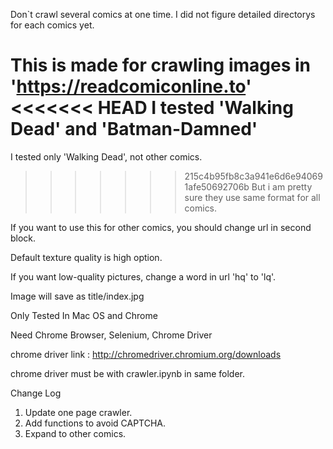 Don`t crawl several comics at one time.
I did not figure detailed directorys for each comics yet.


This is made for crawling images in 'https://readcomiconline.to'
<<<<<<< HEAD
I tested 'Walking Dead' and 'Batman-Damned'
=======

I tested only 'Walking Dead', not other comics.

>>>>>>> 215c4b95fb8c3a941e6d6e940691afe50692706b
But i am pretty sure they use same format for all comics.

If you want to use this for other comics, you should change url in second block.

Default texture quality is high option.

If you want low-quality pictures, change a word in url 'hq' to 'lq'.

Image will save as title/index.jpg

Only Tested In Mac OS and Chrome

Need Chrome Browser, Selenium, Chrome Driver

chrome driver link : http://chromedriver.chromium.org/downloads

chrome driver must be with crawler.ipynb in same folder.


Change Log
1. Update one page crawler.
2. Add functions to avoid CAPTCHA.
3. Expand to other comics.

